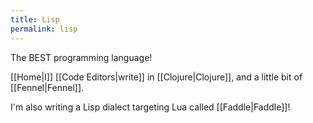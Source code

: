 ```yaml
---
title: Lisp
permalink: lisp
---
```


The BEST programming language!

[[Home|I]] [[Code Editors|write]] in [[Clojure|Clojure]], and a little bit of [[Fennel|Fennel]].

I'm also writing a Lisp dialect targeting Lua called [[Faddle|Faddle]]!

